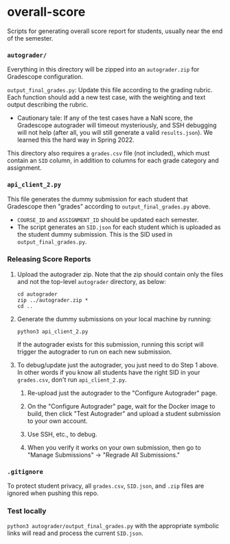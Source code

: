 # overall-score
Scripts for generating overall score report for students, usually near the end of the semester.

### `autograder/`

Everything in this directory will be zipped into an `autograder.zip` for Gradescope configuration. 

`output_final_grades.py`: Update this file according to the grading rubric. Each function should add a new test case, with the weighting and text output describing the rubric.

* Cautionary tale: If any of the test cases have a NaN score, the Gradescope autograder will timeout mysteriously, and SSH debugging will not help (after all, you will still generate a valid `results.json`). We learned this the hard way in Spring 2022.

This directory also requires a `grades.csv` file (not included), which must contain an `SID` column, in addition to columns for each grade category and assignment.

### `api_client_2.py`

This file generates the dummy submission for each student that Gradescope then "grades" according to `output_final_grades.py` above.

* `COURSE_ID` and `ASSIGNMENT_ID` should be updated each semester.
* The script generates an `SID.json` for each student which is uploaded as the student dummy submission. This is the SID used in `output_final_grades.py`.

### Releasing Score Reports

1. Upload the autograder zip. Note that the zip should contain only the files and not the top-level `autograder` directory, as below:

    ```
    cd autograder
    zip ../autograder.zip *
    cd ..
    ```

1. Generate the dummy submissions on your local machine by running:

    ```
    python3 api_client_2.py
    ```

    If the autograder exists for this submission, running this script will trigger the autograder to run on each new submission.

1. To debug/update just the autograder, you just need to do Step 1 above. In other words if you know all students have the right SID in your `grades.csv`, don't run `api_client_2.py`.

    1. Re-upload just the autograder to the "Configure Autograder" page.

    1. On the "Configure Autograder" page, wait for the Docker image to build, then click "Test Autograder" and upload a student submission to your own account. 

    1. Use SSH, etc., to debug.

    1. When you verify it works on your own submission, then go to "Manage Submissions" -> "Regrade All Submissions."

### `.gitignore`

To protect student privacy, all `grades.csv`, `SID.json`, and `.zip` files are ignored when pushing this repo.

### Test locally

`python3 autograder/output_final_grades.py` with the appropriate symbolic links will read and process the current `SID.json`.
